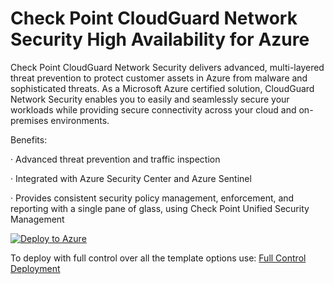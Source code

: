 # Check Point CloudGuard Network Security High Availability for Azure

Check Point CloudGuard Network Security delivers advanced, multi-layered threat prevention to protect customer assets in Azure from malware and sophisticated threats. As a Microsoft Azure certified solution, CloudGuard Network Security enables you to easily and seamlessly secure your workloads while providing secure connectivity across your cloud and on-premises environments.

Benefits:

· Advanced threat prevention and traffic inspection

· Integrated with Azure Security Center and Azure Sentinel

· Provides consistent security policy management, enforcement, and reporting with a single pane of glass, using Check Point Unified Security Management


<a href="https://portal.azure.com/#create/Microsoft.Template/uri/https%3A%2F%2Fraw.githubusercontent.com%2FCheckPointSW%2FCloudGuardIaaS%2Fmaster%2Fazure%2Ftemplates%2Fmarketplace-ha%2FmainTemplate.json/createUIDefinitionUri/https%3A%2F%2Fraw.githubusercontent.com%2FCheckPointSW%2FCloudGuardIaaS%2Fmaster%2Fazure%2Ftemplates%2Fmarketplace-ha%2FcreateUiDefinition.json">
 <img src="https://aka.ms/deploytoazurebutton" alt="Deploy to Azure" />
</a>


To deploy with full control over all the template options use: [Full Control Deployment](https://portal.azure.com/#create/Microsoft.Template/uri/https%3A%2F%2Fraw.githubusercontent.com%2FCheckPointSW%2FCloudGuardIaaS%2Fmaster%2Fazure%2Ftemplates%2Fmarketplace-ha%2FmainTemplate.json)


